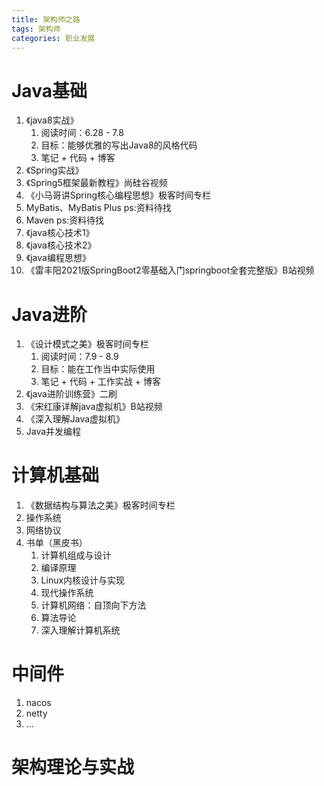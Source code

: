```yaml
---
title: 架构师之路
tags: 架构师
categories: 职业发展
---
```


# Java基础

1. 《java8实战》
   1. 阅读时间：6.28 - 7.8
   2. 目标：能够优雅的写出Java8的风格代码
   3. 笔记 + 代码 + 博客
3. 《Spring实战》
4. 《Spring5框架最新教程》尚硅谷视频
4. 《小马哥讲Spring核心编程思想》极客时间专栏
5. MyBatis、MyBatis Plus ps:资料待找
6. Maven ps:资料待找
7. 《java核心技术1》
8. 《java核心技术2》
9. 《java编程思想》
10. 《雷丰阳2021版SpringBoot2零基础入门springboot全套完整版》B站视频

# Java进阶

1. 《设计模式之美》极客时间专栏
   1. 阅读时间：7.9 - 8.9
   2. 目标：能在工作当中实际使用
   3. 笔记 + 代码 + 工作实战 + 博客
2. 《java进阶训练营》二刷
3. 《宋红康详解java虚拟机》B站视频
4. 《深入理解Java虚拟机》
5. Java并发编程

# 计算机基础

1. 《数据结构与算法之美》极客时间专栏
2. 操作系统
3. 网络协议
4. 书单（黑皮书）
   1. 计算机组成与设计
   2. 编译原理
   3. Linux内核设计与实现
   4. 现代操作系统
   5. 计算机网络：自顶向下方法
   6. 算法导论
   7. 深入理解计算机系统

# 中间件

1. nacos
2. netty
3. ...

# 架构理论与实战